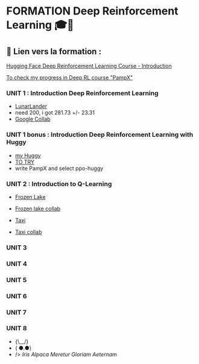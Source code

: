 # **FORMATION Deep Reinforcement Learning** 🎓🤖

## 🔗 **Lien vers la formation :**  
[Hugging Face Deep Reinforcement Learning Course - Introduction](https://huggingface.co/learn/deep-rl-course/unit0/introduction)

[To check my progress in Deep RL course "PampX"](https://huggingface.co/spaces/ThomasSimonini/Check-my-progress-Deep-RL-Course)

### UNIT 1 : Introduction Deep Reinforcement Learning
- [LunarLander](https://huggingface.co/PampX/ppo-LunarLander-v2)
- need 200, i got 281.73 +/- 23.31
- [Google Collab](https://colab.research.google.com/drive/1HIooycQSp-LAN_Mgrv4sPADKsr5Aky5K?usp=sharing)

### UNIT 1 bonus : Introduction Deep Reinforcement Learning with Huggy

- [my Huggy](https://huggingface.co/PampX/ppo-Huggy)
- [TO TRY](https://huggingface.co/spaces/ThomasSimonini/Huggy)
- write PampX and select ppo-huggy

### UNIT 2 : Introduction to Q-Learning

- [Frozen Lake](https://huggingface.co/PampX/q-FrozenLake-v1-4x4-noSlippery)
- [Frozen lake collab](https://colab.research.google.com/drive/1Mm6fCwibgkXj4EYrCN7OYdUg3FSUAS1z)

- [Taxi](https://huggingface.co/PampX/q-Taxi-v3)
- [Taxi collab](https://colab.research.google.com/drive/1He7sf4R7pPXftN106gPu0sOrwpnVZA7F?usp=sharing)

### UNIT 3
### UNIT 4
### UNIT 5
### UNIT 6
### UNIT 7
### UNIT 8

-  {\\__/}
-  ( ●.●)
-  /> *Iris Alpaca Meretur Gloriam Aeternam* 

